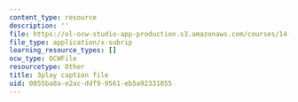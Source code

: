 ```yaml
---
content_type: resource
description: ''
file: https://ol-ocw-studio-app-production.s3.amazonaws.com/courses/14-01sc-principles-of-microeconomics-fall-2011/0855ba8ae2acddf99561eb5a92331055_zFIB8-30YhA.srt
file_type: application/x-subrip
learning_resource_types: []
ocw_type: OCWFile
resourcetype: Other
title: 3play caption file
uid: 0855ba8a-e2ac-ddf9-9561-eb5a92331055
---
```

